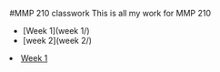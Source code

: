 #MMP 210 classwork
This is all my work for MMP 210
- [Week 1](week 1/)
- [week 2](week 2/)

<li><a href="week1/">Week 1</a></li>